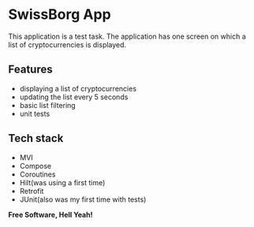# SwissBorg App
This application is a test task. The application has one screen on which a list of cryptocurrencies is displayed.

## Features
- displaying a list of cryptocurrencies
- updating the list every 5 seconds
- basic list filtering
- unit tests

## Tech stack
- MVI
- Compose
- Coroutines
- Hilt(was using a first time)
- Retrofit
- JUnit(also was my first time with tests)

**Free Software, Hell Yeah!**
